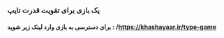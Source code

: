 ### یک بازی برای تقویت قدرت تایپ
#### برای دسترسی به بازی وارد لینک زیر شوید : /https://khashayaar.ir/type-game
